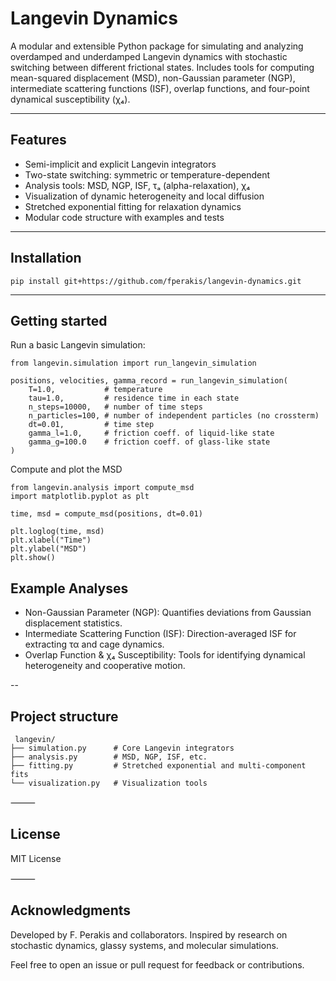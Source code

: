 # Langevin Dynamics 

A modular and extensible Python package for simulating and analyzing overdamped and underdamped Langevin dynamics with stochastic switching between different frictional states. Includes tools for computing mean-squared displacement (MSD), non-Gaussian parameter (NGP), intermediate scattering functions (ISF), overlap functions, and four-point dynamical susceptibility (χ₄).

---

## Features

- Semi-implicit and explicit Langevin integrators  
- Two-state switching: symmetric or temperature-dependent  
- Analysis tools: MSD, NGP, ISF, τₐ (alpha-relaxation), χ₄  
- Visualization of dynamic heterogeneity and local diffusion  
- Stretched exponential fitting for relaxation dynamics  
- Modular code structure with examples and tests

---
## Installation 
```
pip install git+https://github.com/fperakis/langevin-dynamics.git
```
---

## Getting started

Run a basic Langevin simulation:

```
from langevin.simulation import run_langevin_simulation

positions, velocities, gamma_record = run_langevin_simulation(
    T=1.0,           # temperature
    tau=1.0,         # residence time in each state
    n_steps=10000,   # number of time steps
    n_particles=100, # number of independent particles (no crossterm)
    dt=0.01,         # time step
    gamma_l=1.0,     # friction coeff. of liquid-like state 
    gamma_g=100.0    # friction coeff. of glass-like state 
)
```

Compute and plot the MSD

```
from langevin.analysis import compute_msd
import matplotlib.pyplot as plt

time, msd = compute_msd(positions, dt=0.01)

plt.loglog(time, msd)
plt.xlabel("Time")
plt.ylabel("MSD")
plt.show()
```

## Example Analyses

- Non-Gaussian Parameter (NGP): Quantifies deviations from Gaussian displacement statistics.
- Intermediate Scattering Function (ISF): Direction-averaged ISF for extracting τα and cage dynamics.
- Overlap Function & χ₄ Susceptibility: Tools for identifying dynamical heterogeneity and cooperative motion.

 --

## Project structure
```
 langevin/
├── simulation.py      # Core Langevin integrators
├── analysis.py        # MSD, NGP, ISF, etc.
├── fitting.py         # Stretched exponential and multi-component fits
└── visualization.py   # Visualization tools
```

⸻

## License

MIT License

⸻

## Acknowledgments

Developed by F. Perakis and collaborators.
Inspired by research on stochastic dynamics, glassy systems, and molecular simulations.

Feel free to open an issue or pull request for feedback or contributions.
 

